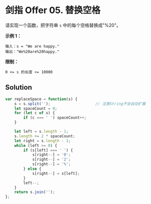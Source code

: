 # 剑指 Offer 05. 替换空格

请实现一个函数，把字符串 `s` 中的每个空格替换成"%20"。

**示例 1：**

```
输入：s = "We are happy."
输出："We%20are%20happy."
```

**限制：**

```
0 <= s 的长度 <= 10000
```

## Solution

```js
var replaceSpace = function(s) {
    s = s.split('');					// 注意String不会自动扩展
    let spaceCount = 0;
    for (let c of s) {
        if (c === ' ') spaceCount++;
    }

    let left = s.length - 1;
    s.length += 2 * spaceCount;
    let right = s.length - 1;
    while (left >= 0) {
        if (s[left] === ' ') {
            s[right--] = '0';
            s[right--] = '2';
            s[right--] = '%'; 
        } else {
            s[right--] = s[left];
        }
        left--;
    }
    return s.join('');
};
```

